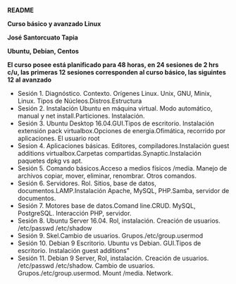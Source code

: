 **README**

**Curso básico y avanzado Linux**

**José Santorcuato Tapia**


**Ubuntu, Debian, Centos**

**El curso posee está planificado para 48 horas, en 24 sesiones de 2 hrs c/u, las primeras 12 sesiones corresponden al curso básico, las siguintes 12 al avanzado**

- Sesión 1. Diagnóstico. Contexto. Orígenes Linux. Unix, GNU, Minix, Linux. Tipos de Núcleos.Distros.Estructura
- Sesión 2. Instalación Ubuntu en máquina virtual. Modo automático, manual y net install.Particiones. Instalación.
- Sesión 3. Ubuntu Desktop 16.04.GUI.Tipos de escritorio. Instalación extensión pack  virtualbox.Opciones de energia.Ofimática, recorrido por aplicaciones. El usuario root
- Sesion 4. Aplicaciones básicas. Editores, compiladores.Instalación guest additions virtualbox.Carpetas compartidas.Synaptic.Instalación  paquetes dpkg vs apt.
- Sesión 5. Comando básicos.Acceso a medios físicos /media. Manejo de archivos copiar, mover, eliminar, renombrar. Otros comandos.
- Sesión 6. Servidores. Rol. Sitios, base de datos, documentos.LAMP.Instalación Apache, MySQL, PHP.Samba, servidor de documentos.
- Sesión 7. Motores base de datos.Comand line.CRUD. MySQL, PostgreSQL. Interacción PHP, servidor.
- Sesión 8. Ubuntu Server 16.04. Rol, instalación. Creación de usuarios. /etc/passwd /etc/shadow
- Sesión 9. Skel.Cambio de usuarios. Grupos./etc/group.usermod
- Sesión 10. Debian 9 Escritorio. Ubuntu vs Debian. GUI.Tipos de escritorio. Instalación guest additions"
- Sesión 11. Debian 9 Server, Rol, instalación. Creación de usuarios. /etc/passwd /etc/shadow. Cambio de usuarios. Grupos./etc/group.usermod. Mount /media. Network.
